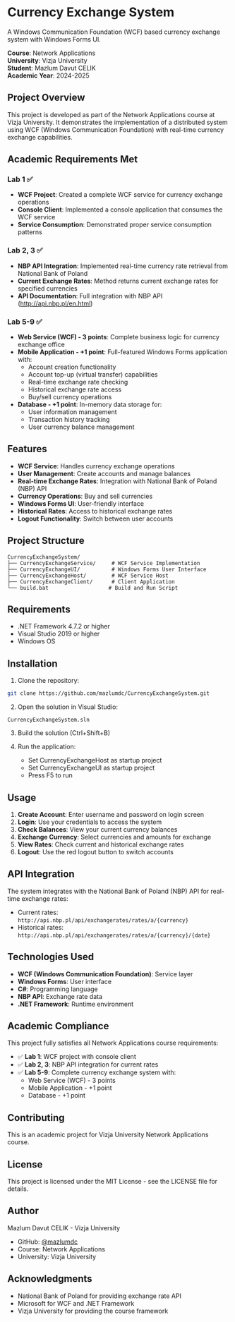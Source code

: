 # Currency Exchange System

A Windows Communication Foundation (WCF) based currency exchange system with Windows Forms UI.

**Course**: Network Applications  
**University**: Vizja University  
**Student**: Mazlum Davut CELIK  
**Academic Year**: 2024-2025

## Project Overview

This project is developed as part of the Network Applications course at Vizja University. It demonstrates the implementation of a distributed system using WCF (Windows Communication Foundation) with real-time currency exchange capabilities.

## Academic Requirements Met

### Lab 1 ✅
- **WCF Project**: Created a complete WCF service for currency exchange operations
- **Console Client**: Implemented a console application that consumes the WCF service
- **Service Consumption**: Demonstrated proper service consumption patterns

### Lab 2, 3 ✅
- **NBP API Integration**: Implemented real-time currency rate retrieval from National Bank of Poland
- **Current Exchange Rates**: Method returns current exchange rates for specified currencies
- **API Documentation**: Full integration with NBP API (http://api.nbp.pl/en.html)

### Lab 5-9 ✅
- **Web Service (WCF) - 3 points**: Complete business logic for currency exchange office
- **Mobile Application - +1 point**: Full-featured Windows Forms application with:
  - Account creation functionality
  - Account top-up (virtual transfer) capabilities
  - Real-time exchange rate checking
  - Historical exchange rate access
  - Buy/sell currency operations
- **Database - +1 point**: In-memory data storage for:
  - User information management
  - Transaction history tracking
  - User currency balance management

## Features

- **WCF Service**: Handles currency exchange operations
- **User Management**: Create accounts and manage balances
- **Real-time Exchange Rates**: Integration with National Bank of Poland (NBP) API
- **Currency Operations**: Buy and sell currencies
- **Windows Forms UI**: User-friendly interface
- **Historical Rates**: Access to historical exchange rates
- **Logout Functionality**: Switch between user accounts

## Project Structure

```
CurrencyExchangeSystem/
├── CurrencyExchangeService/     # WCF Service Implementation
├── CurrencyExchangeUI/          # Windows Forms User Interface
├── CurrencyExchangeHost/        # WCF Service Host
├── CurrencyExchangeClient/      # Client Application
└── build.bat                   # Build and Run Script
```

## Requirements

- .NET Framework 4.7.2 or higher
- Visual Studio 2019 or higher
- Windows OS

## Installation

1. Clone the repository:
```bash
git clone https://github.com/mazlumdc/CurrencyExchangeSystem.git
```

2. Open the solution in Visual Studio:
```
CurrencyExchangeSystem.sln
```

3. Build the solution (Ctrl+Shift+B)

4. Run the application:
   - Set CurrencyExchangeHost as startup project
   - Set CurrencyExchangeUI as startup project
   - Press F5 to run

## Usage

1. **Create Account**: Enter username and password on login screen
2. **Login**: Use your credentials to access the system
3. **Check Balances**: View your current currency balances
4. **Exchange Currency**: Select currencies and amounts for exchange
5. **View Rates**: Check current and historical exchange rates
6. **Logout**: Use the red logout button to switch accounts

## API Integration

The system integrates with the National Bank of Poland (NBP) API for real-time exchange rates:
- Current rates: `http://api.nbp.pl/api/exchangerates/rates/a/{currency}`
- Historical rates: `http://api.nbp.pl/api/exchangerates/rates/a/{currency}/{date}`

## Technologies Used

- **WCF (Windows Communication Foundation)**: Service layer
- **Windows Forms**: User interface
- **C#**: Programming language
- **NBP API**: Exchange rate data
- **.NET Framework**: Runtime environment

## Academic Compliance

This project fully satisfies all Network Applications course requirements:

- ✅ **Lab 1**: WCF project with console client
- ✅ **Lab 2, 3**: NBP API integration for current rates
- ✅ **Lab 5-9**: Complete currency exchange system with:
  - Web Service (WCF) - 3 points
  - Mobile Application - +1 point
  - Database - +1 point

## Contributing

This is an academic project for Vizja University Network Applications course.

## License

This project is licensed under the MIT License - see the LICENSE file for details.

## Author

Mazlum Davut CELIK - Vizja University  
- GitHub: [@mazlumdc](https://github.com/mazlumdc)
- Course: Network Applications
- University: Vizja University

## Acknowledgments

- National Bank of Poland for providing exchange rate API
- Microsoft for WCF and .NET Framework
- Vizja University for providing the course framework 

